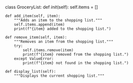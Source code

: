 class GroceryList:
    def _init_(self):
        self.items = []

    def add_item(self, item):
        """Adds an item to the shopping list."""
        self.items.append(item)
        print(f"{item} added to the shopping list.")

    def remove_item(self, item):
        """Removes an item from the shopping list."""
        try:
            self.items.remove(item)
            print(f"{item} removed from the shopping list.")
        except ValueError:
            print(f"{item} not found in the shopping list.")

    def display_list(self):
        """Displays the current shopping list."""
